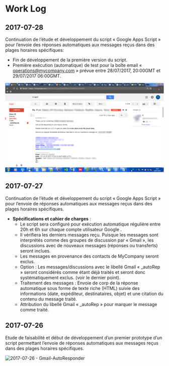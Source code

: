# Work Log

## 2017-07-28
Continuation de l’étude et développement du script « Google Apps Script » pour l’envoie des réponses automatiques aux messages reçus dans des plages horaires spécifiques:
- Fin de développement de la première version du script.
- Première exécution (automatique) de test pour la boîte email « operations@mycompany.com » prévue entre 28/07/2017, 20:00GMT et 29/07/2017 06:00GMT.

![2017-07-28 - Gmail-Autoresponder](/assets/2017-07-28%20-%20Gmail-Autoresponder.png)

## 2017-07-27
Continuation de l’étude et développement du script « Google Apps Script » pour l’envoie de réponses automatiques aux messages reçus dans des plages horaires spécifiques.
- **Spécifications et cahier de charges** :
    - Le script sera configuré pour exécution automatique régulière entre 20h et 6h sur chaque compte utilisateur Google .
    - Il vérifiera les derniers messages reçu. Puisque les messages sont interprétés comme des groupes de discussion par « Gmail », les discussions avec de nouveaux messages (réponses ou transferts) seront inclues.
    - Les messages en provenance des contacts de MyCompany seront exclus.
    - Option : Les messages/discussions avec le libellé Gmail « _autoRep » seront considérés comme étant déjà traités et seront donc systématiquement exclus. (voir le dernier point).
    - Traitement des messages : Envoie de corp de la réponse automatique sous forme de texte riche (HTML) suivie des informations (date, expéditeur, destinataires, objet) et une citation du contenu du message traité.
    - Attribution du libellé Gmail « _autoRep » pour marquer le message comme traité.

## 2017-07-26
Etude de faisabilité et début de développement d’un premier prototype d’un script permettant l’envoie de réponses automatiques aux messages reçus dans des plages horaires spécifiques.

![2017-07-26 - Gmail-AutoResponder](/assets/2017-07-26%20-%20Gmail-AutoResponder.png)
